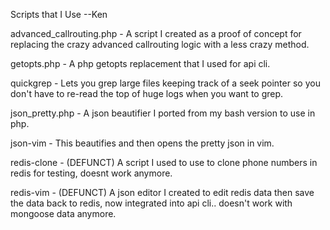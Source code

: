 Scripts that I Use --Ken

advanced_callrouting.php - A script I created as a proof of concept for replacing the crazy advanced callrouting logic with a less crazy method.

getopts.php - A php getopts replacement that I used for api cli.

quickgrep - Lets you grep large files keeping track of a seek pointer so you don't have to re-read the top of huge logs when you want to grep.

json_pretty.php - A json beautifier I ported from my bash version to use in php.

json-vim - This beautifies and then opens the pretty json in vim.

redis-clone - (DEFUNCT) A script I used to use to clone phone numbers in redis for testing, doesnt work anymore.

redis-vim - (DEFUNCT) A json editor I created to edit redis data then save the data back to redis, now integrated into api cli.. doesn't work with mongoose data anymore.


